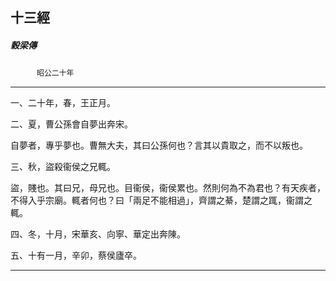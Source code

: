 

## 十三經

##### 穀梁傳
　　　`昭公二十年`

* * *

一、二十年，春，王正月。

二、夏，曹公孫會自夢出奔宋。

自夢者，專乎夢也。曹無大夫，其曰公孫何也？言其以貴取之，而不以叛也。

三、秋，盜殺衞侯之兄輒。

盜，賤也。其曰兄，母兄也。目衞侯，衞侯累也。然則何為不為君也？有天疾者，不得入乎宗廟。輒者何也？曰「兩足不能相過」，齊謂之綦，楚謂之踂，衞謂之輒。

四、冬，十月，宋華亥、向寧、華定出奔陳。

五、十有一月，辛卯，蔡侯廬卒。

* * *

